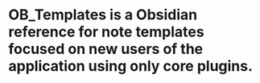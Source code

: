 # OB_Templates is a Obsidian reference for note templates focused on new users of the application using only core plugins.
